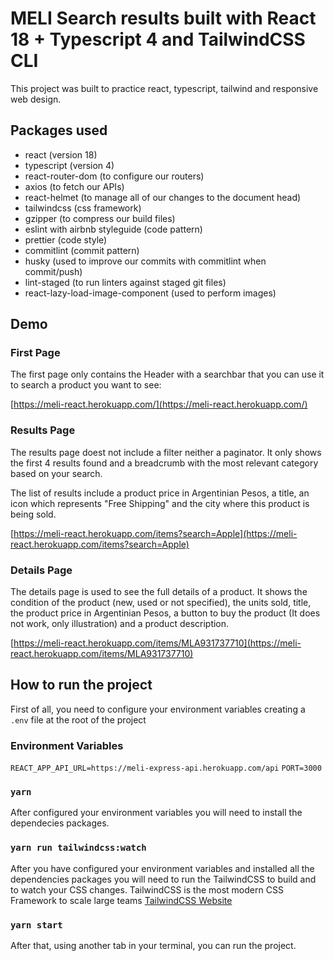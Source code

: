 # MELI Search results built with React 18 + Typescript 4 and TailwindCSS CLI

This project was built to practice react, typescript, tailwind and responsive web design.

## Packages used

- react (version 18)
- typescript (version 4)
- react-router-dom (to configure our routers)
- axios (to fetch our APIs)
- react-helmet (to manage all of our changes to the document head)
- tailwindcss (css framework)
- gzipper (to compress our build files)
- eslint with airbnb styleguide (code pattern)
- prettier (code style)
- commitlint (commit pattern)
- husky (used to improve our commits with commitlint when commit/push)
- lint-staged (to run linters against staged git files)
- react-lazy-load-image-component (used to perform images)

## Demo

### First Page

The first page only contains the Header with a searchbar that you can use it to search a product you want to see:

[https://meli-react.herokuapp.com/](https://meli-react.herokuapp.com/)

### Results Page

The results page doest not include a filter neither a paginator. It only shows the first 4 results found and a breadcrumb with the most relevant category based on your search.

The list of results include a product price in Argentinian Pesos, a title, an icon which represents "Free Shipping" and the city where this product is being sold.

[https://meli-react.herokuapp.com/items?search=Apple](https://meli-react.herokuapp.com/items?search=Apple)

### Details Page

The details page is used to see the full details of a product. It shows the condition of the product (new, used or not specified), the units sold, title, the product price in Argentinian Pesos, a button to buy the product (It does not work, only illustration) and a product description.

[https://meli-react.herokuapp.com/items/MLA931737710](https://meli-react.herokuapp.com/items/MLA931737710)

## How to run the project

First of all, you need to configure your environment variables creating a `.env` file at the root of the project

### Environment Variables

`REACT_APP_API_URL=https://meli-express-api.herokuapp.com/api`
`PORT=3000`

### `yarn`

After configured your environment variables you will need to install the dependecies packages.

### `yarn run tailwindcss:watch`

After you have configured your environment variables and installed all the dependencies packages you will need to run the TailwindCSS to build and to watch your CSS changes. TailwindCSS is the most modern CSS Framework to scale large teams [TailwindCSS Website](https://tailwindcss.com/)

### `yarn start`

After that, using another tab in your terminal, you can run the project.

